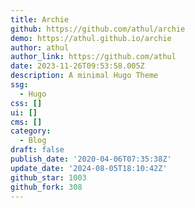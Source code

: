 ```yaml
---
title: Archie
github: https://github.com/athul/archie
demo: https://athul.github.io/archie
author: athul
author_link: https://github.com/athul
date: 2023-11-26T09:53:58.005Z
description: A minimal Hugo Theme
ssg:
  - Hugo
css: []
ui: []
cms: []
category:
  - Blog
draft: false
publish_date: '2020-04-06T07:35:38Z'
update_date: '2024-08-05T18:10:42Z'
github_star: 1003
github_fork: 308
---
```

